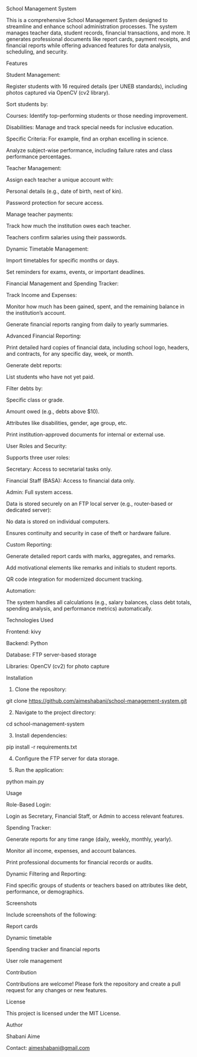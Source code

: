 

School Management System

This is a comprehensive School Management System designed to streamline and enhance school administration processes. The system manages teacher data, student records, financial transactions, and more. It generates professional documents like report cards, payment receipts, and financial reports while offering advanced features for data analysis, scheduling, and security.

Features

Student Management:

Register students with 16 required details (per UNEB standards), including photos captured via OpenCV (cv2 library).

Sort students by:

Courses: Identify top-performing students or those needing improvement.

Disabilities: Manage and track special needs for inclusive education.

Specific Criteria: For example, find an orphan excelling in science.


Analyze subject-wise performance, including failure rates and class performance percentages.


Teacher Management:

Assign each teacher a unique account with:

Personal details (e.g., date of birth, next of kin).

Password protection for secure access.


Manage teacher payments:

Track how much the institution owes each teacher.

Teachers confirm salaries using their passwords.



Dynamic Timetable Management:

Import timetables for specific months or days.

Set reminders for exams, events, or important deadlines.


Financial Management and Spending Tracker:

Track Income and Expenses:

Monitor how much has been gained, spent, and the remaining balance in the institution’s account.

Generate financial reports ranging from daily to yearly summaries.


Advanced Financial Reporting:

Print detailed hard copies of financial data, including school logo, headers, and contracts, for any specific day, week, or month.

Generate debt reports:

List students who have not yet paid.

Filter debts by:

Specific class or grade.

Amount owed (e.g., debts above $10).

Attributes like disabilities, gender, age group, etc.


Print institution-approved documents for internal or external use.




User Roles and Security:

Supports three user roles:

Secretary: Access to secretarial tasks only.

Financial Staff (BASA): Access to financial data only.

Admin: Full system access.


Data is stored securely on an FTP local server (e.g., router-based or dedicated server):

No data is stored on individual computers.

Ensures continuity and security in case of theft or hardware failure.



Custom Reporting:

Generate detailed report cards with marks, aggregates, and remarks.

Add motivational elements like remarks and initials to student reports.

QR code integration for modernized document tracking.


Automation:

The system handles all calculations (e.g., salary balances, class debt totals, spending analysis, and performance metrics) automatically.


Technologies Used

Frontend: kivy

Backend: Python

Database: FTP server-based storage

Libraries: OpenCV (cv2) for photo capture


Installation

1. Clone the repository:

git clone https://github.com/aimeshabani/school-management-system.git


2. Navigate to the project directory:

cd school-management-system


3. Install dependencies:

pip install -r requirements.txt


4. Configure the FTP server for data storage.


5. Run the application:

python main.py



Usage

Role-Based Login:

Login as Secretary, Financial Staff, or Admin to access relevant features.


Spending Tracker:

Generate reports for any time range (daily, weekly, monthly, yearly).

Monitor all income, expenses, and account balances.

Print professional documents for financial records or audits.


Dynamic Filtering and Reporting:

Find specific groups of students or teachers based on attributes like debt, performance, or demographics.



Screenshots

Include screenshots of the following:

Report cards

Dynamic timetable

Spending tracker and financial reports

User role management


Contribution

Contributions are welcome! Please fork the repository and create a pull request for any changes or new features.

License

This project is licensed under the MIT License.

Author

Shabani Aime

Contact: aimeshabani@gmail.com


